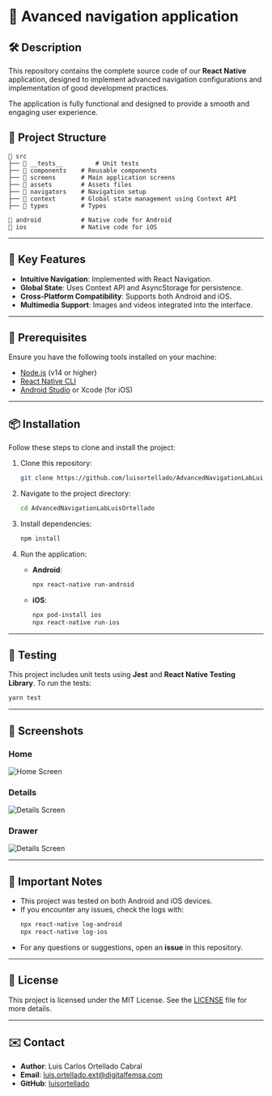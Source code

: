 # 📱 Avanced navigation application

## 🛠️ Description

This repository contains the complete source code of our **React Native** application, designed to implement advanced navigation configurations and implementation of good development practices.

The application is fully functional and designed to provide a smooth and engaging user experience.

## 📂 Project Structure

```
📁 src
├── 📁 __tests__         # Unit tests
├── 📁 components    # Reusable components
├── 📁 screens       # Main application screens
├── 📁 assets        # Assets files
├── 📁 navigators    # Navigation setup
├── 📁 context       # Global state management using Context API
├── 📁 types         # Types

📁 android           # Native code for Android
📁 ios               # Native code for iOS

```

---

## 🚀 Key Features

- **Intuitive Navigation**: Implemented with React Navigation.
- **Global State**: Uses Context API and AsyncStorage for persistence.
- **Cross-Platform Compatibility**: Supports both Android and iOS.
- **Multimedia Support**: Images and videos integrated into the interface.

---

## 🔧 Prerequisites

Ensure you have the following tools installed on your machine:

- [Node.js](https://nodejs.org/) (v14 or higher)
- [React Native CLI](https://reactnative.dev/docs/environment-setup)
- [Android Studio](https://developer.android.com/studio) or Xcode (for iOS)

---

## 📦 Installation

Follow these steps to clone and install the project:

1. Clone this repository:

   ```bash
   git clone https://github.com/luisortellado/AdvancedNavigationLabLuisOrtellado
   ```

2. Navigate to the project directory:

   ```bash
   cd AdvancedNavigationLabLuisOrtellado
   ```

3. Install dependencies:

   ```bash
   npm install
   ```

4. Run the application:
   - **Android**:
     ```bash
     npx react-native run-android
     ```
   - **iOS**:
     ```bash
     npx pod-install ios
     npx react-native run-ios
     ```

---

## 🧪 Testing

This project includes unit tests using **Jest** and **React Native Testing Library**. To run the tests:

```bash
yarn test
```

---

## 📸 Screenshots

### Home

![Home Screen](./src/assets/screenshots/Home.png)

### Details

![Details Screen](./src/assets/screenshots/Details.png)

### Drawer

![Details Screen](./src/assets/screenshots/Drawer.png)

---

## 🚨 Important Notes

- This project was tested on both Android and iOS devices.
- If you encounter any issues, check the logs with:
  ```bash
  npx react-native log-android
  npx react-native log-ios
  ```
- For any questions or suggestions, open an **issue** in this repository.

---

## 📝 License

This project is licensed under the MIT License. See the [LICENSE](LICENSE) file for more details.

---

## ✉️ Contact

- **Author**: Luis Carlos Ortellado Cabral
- **Email**: luis.ortellado.ext@digitalfemsa.com
- **GitHub**: [luisortellado](https://github.com/luisortellado)
